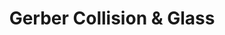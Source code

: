 ---
title: "Gerber Collision & Glass"
url: /douglasville/gerber-collision-und-glass/
shop: Autowerkstatt
---